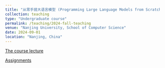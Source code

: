 ```yaml
---
title: "从零手搓大语言模型 (Programming Large Language Models from Scratch)"
collection: teaching
type: "Undergraduate course"
permalink: /teaching/2024-fall-teaching
venue: "Nanjing University, School of Computer Science"
date: 2024-09-01
location: "Nanjing, China"
---
```


[The course lecture](https://njudeepengine.github.io/llm-course-lecture/)

[Assignments](https://github.com/NJUDeepEngine/llm-assignments)